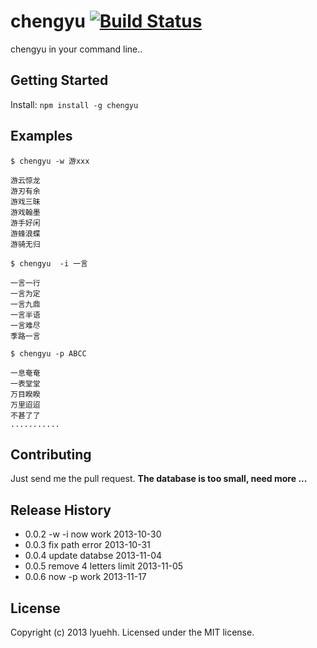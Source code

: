 # chengyu [![Build Status](https://secure.travis-ci.org/lyuehh/chengyu.png?branch=master)](http://travis-ci.org/lyuehh/chengyu)

chengyu in your command line..

## Getting Started
Install: `npm install -g chengyu`

## Examples

```
$ chengyu -w 游xxx
```

```
游云惊龙
游刃有余
游戏三昧
游戏翰墨
游手好闲
游蜂浪蝶
游骑无归
```

```
$ chengyu  -i 一言
```

```
一言一行
一言为定
一言九鼎
一言半语
一言难尽
季路一言
```

```
$ chengyu -p ABCC
```

```
一息奄奄
一表堂堂
万目睽睽
万里迢迢
不甚了了
...........
```

## Contributing
Just send me the pull request.
**The database is too small, need more ...**

## Release History

* 0.0.2 -w -i now work 2013-10-30
* 0.0.3 fix path error 2013-10-31
* 0.0.4 update databse 2013-11-04
* 0.0.5 remove 4 letters limit 2013-11-05
* 0.0.6 now -p work 2013-11-17

## License
Copyright (c) 2013 lyuehh. Licensed under the MIT license.
